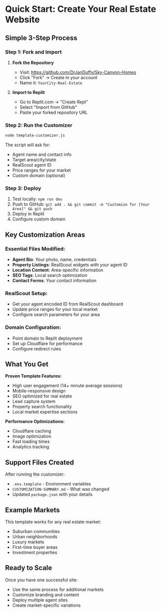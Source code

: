 # Quick Start: Create Your Real Estate Website

## Simple 3-Step Process

### Step 1: Fork and Import
1. **Fork the Repository**
   - Visit: https://github.com/DrJanDuffy/Sky-Canyon-Homes
   - Click "Fork" → Create in your account
   - Name it: `YourCity-Real-Estate`

2. **Import to Replit**
   - Go to Replit.com → "Create Repl"
   - Select "Import from GitHub"
   - Paste your forked repository URL

### Step 2: Run the Customizer
```bash
node template-customizer.js
```

The script will ask for:
- Agent name and contact info
- Target area/city/state
- RealScout agent ID
- Price ranges for your market
- Custom domain (optional)

### Step 3: Deploy
1. Test locally: `npm run dev`
2. Push to GitHub: `git add . && git commit -m "Customize for [Your Area]" && git push`
3. Deploy in Replit
4. Configure custom domain

## Key Customization Areas

### Essential Files Modified:
- **Agent Bio**: Your photo, name, credentials
- **Property Listings**: RealScout widgets with your agent ID
- **Location Content**: Area-specific information
- **SEO Tags**: Local search optimization
- **Contact Forms**: Your contact information

### RealScout Setup:
- Get your agent encoded ID from RealScout dashboard
- Update price ranges for your local market
- Configure search parameters for your area

### Domain Configuration:
- Point domain to Replit deployment
- Set up Cloudflare for performance
- Configure redirect rules

## What You Get

**Proven Template Features:**
- High user engagement (14+ minute average sessions)
- Mobile-responsive design
- SEO optimized for real estate
- Lead capture system
- Property search functionality
- Local market expertise sections

**Performance Optimizations:**
- Cloudflare caching
- Image optimization
- Fast loading times
- Analytics tracking

## Support Files Created

After running the customizer:
- `.env.template` - Environment variables
- `CUSTOMIZATION-SUMMARY.md` - What was changed
- Updated `package.json` with your details

## Example Markets

This template works for any real estate market:
- Suburban communities
- Urban neighborhoods  
- Luxury markets
- First-time buyer areas
- Investment properties

## Ready to Scale

Once you have one successful site:
- Use the same process for additional markets
- Customize branding and content
- Deploy multiple agent sites
- Create market-specific variations